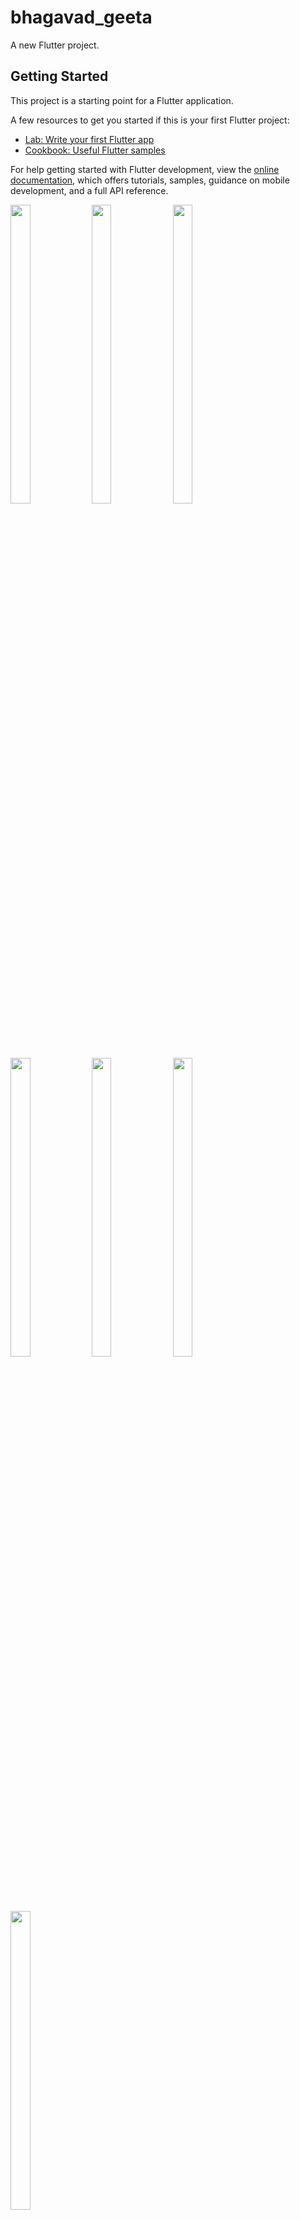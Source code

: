 # bhagavad_geeta

A new Flutter project.

## Getting Started

This project is a starting point for a Flutter application.

A few resources to get you started if this is your first Flutter project:

- [Lab: Write your first Flutter app](https://docs.flutter.dev/get-started/codelab)
- [Cookbook: Useful Flutter samples](https://docs.flutter.dev/cookbook)

For help getting started with Flutter development, view the
[online documentation](https://docs.flutter.dev/), which offers tutorials,
samples, guidance on mobile development, and a full API reference.

<img src="https://github.com/Drashtipatel296/bhagavad_geeta/assets/143180636/03971d58-e3c6-4194-bc5e-b4f07f20e745" height=35%, width=25%>
<img src="https://github.com/Drashtipatel296/bhagavad_geeta/assets/143180636/4affb0f2-8416-4c91-aa63-f2b8d326ba6f" height=35%, width=25%>
<img src="https://github.com/Drashtipatel296/bhagavad_geeta/assets/143180636/1ef9bbf8-c518-49a2-b6ba-5b58769cc6cd" height=35%, width=25%>
<img src="https://github.com/Drashtipatel296/bhagavad_geeta/assets/143180636/8b720116-02ba-483c-b1e7-9769f04836ce" height=35%, width=25%>
<img src="https://github.com/Drashtipatel296/bhagavad_geeta/assets/143180636/33db495f-7268-4f95-a723-b312a0a197c9" height=35%, width=25%>
<img src="https://github.com/Drashtipatel296/bhagavad_geeta/assets/143180636/b0adad1f-caf8-48c8-b23a-97bc236367de" height=35%, width=25%>
<img src="https://github.com/Drashtipatel296/bhagavad_geeta/assets/143180636/944aebdc-8295-4792-860f-c26db91e763e" height=35%, width=25%>
















